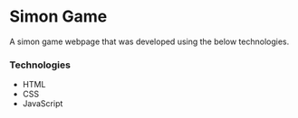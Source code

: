 # Simon Game

A simon game webpage that was developed using the below technologies.

### Technologies
* HTML
* CSS
* JavaScript
